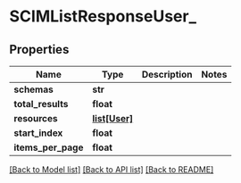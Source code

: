 # SCIMListResponseUser_

## Properties
Name | Type | Description | Notes
------------ | ------------- | ------------- | -------------
**schemas** | **str** |  | 
**total_results** | **float** |  | 
**resources** | [**list[User]**](User.md) |  | 
**start_index** | **float** |  | 
**items_per_page** | **float** |  | 

[[Back to Model list]](../README.md#documentation-for-models) [[Back to API list]](../README.md#documentation-for-api-endpoints) [[Back to README]](../README.md)

